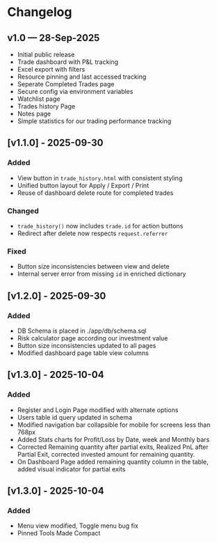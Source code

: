 # Changelog

## v1.0 — 28-Sep-2025
- Initial public release
- Trade dashboard with P&L tracking
- Excel export with filters
- Resource pinning and last accessed tracking
- Seperate Completed Trades page
- Secure config via environment variables
- Watchlist page
- Trades history Page
- Notes page 
- Simple statistics for our trading performance tracking

## [v1.1.0] - 2025-09-30
### Added
- View button in `trade_history.html` with consistent styling
- Unified button layout for Apply / Export / Print
- Reuse of dashboard delete route for completed trades

### Changed
- `trade_history()` now includes `trade.id` for action buttons
- Redirect after delete now respects `request.referrer`

### Fixed
- Button size inconsistencies between view and delete
- Internal server error from missing `id` in enriched dictionary

## [v1.2.0] - 2025-09-30
### Added
- DB Schema is placed in ./app/db/schema.sql
- Risk calculator page according our investment value
- Button size inconsistencies updated to all pages
- Modified dashboard page table view columns

## [v1.3.0] - 2025-10-04
### Added
- Register and Login Page modified with alternate options
- Users table id query updated in schema
- Modified navigation bar collapsible for mobile for screens less than 768px
- Added Stats charts for Profit/Loss by Date, week and Monthly bars
- Corrected Remaining quantity after partial exits, Realized PnL after Partial Exit, corrected invested amount for remaining quantity. 
- On Dashboard Page added remaining quantity column in the table, added visual indicator for partial exits

## [v1.3.0] - 2025-10-04
### Added
- Menu view modified, Toggle menu bug fix
- Pinned Tools Made Compact

